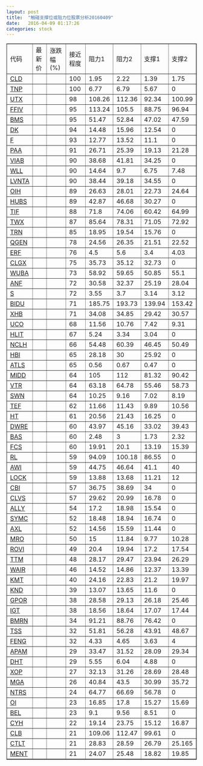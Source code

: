 ```yaml
---
layout: post
title:  "触碰支撑位或阻力位股票分析20160409"
date:   2016-04-09 01:17:26
categories: stock
---
```

<script type="text/javascript">
var stockList = []
stockList.push('gb_cld');
stockList.push('gb_tnp');
stockList.push('gb_utx');
stockList.push('gb_ffiv');
stockList.push('gb_bms');
stockList.push('gb_dk');
stockList.push('gb_f');
stockList.push('gb_paa');
stockList.push('gb_viab');
stockList.push('gb_wll');
stockList.push('gb_lvnta');
stockList.push('gb_oih');
stockList.push('gb_hubs');
stockList.push('gb_tif');
stockList.push('gb_twx');
stockList.push('gb_trn');
stockList.push('gb_qgen');
stockList.push('gb_erf');
stockList.push('gb_clgx');
stockList.push('gb_wuba');
stockList.push('gb_anf');
stockList.push('gb_s');
stockList.push('gb_bidu');
stockList.push('gb_xhb');
stockList.push('gb_uco');
stockList.push('gb_hlit');
stockList.push('gb_nclh');
stockList.push('gb_hbi');
stockList.push('gb_atls');
stockList.push('gb_midd');
stockList.push('gb_vtr');
stockList.push('gb_swn');
stockList.push('gb_tef');
stockList.push('gb_ht');
stockList.push('gb_dwre');
stockList.push('gb_bas');
stockList.push('gb_fcs');
stockList.push('gb_rl');
stockList.push('gb_awi');
stockList.push('gb_lock');
stockList.push('gb_cbi');
stockList.push('gb_clvs');
stockList.push('gb_ally');
stockList.push('gb_symc');
stockList.push('gb_axl');
stockList.push('gb_mro');
stockList.push('gb_rovi');
stockList.push('gb_ttm');
stockList.push('gb_wair');
stockList.push('gb_kmt');
stockList.push('gb_knd');
stockList.push('gb_gpor');
stockList.push('gb_igt');
stockList.push('gb_bmrn');
stockList.push('gb_tss');
stockList.push('gb_feng');
stockList.push('gb_apam');
stockList.push('gb_dht');
stockList.push('gb_xop');
stockList.push('gb_mga');
stockList.push('gb_ntrs');
stockList.push('gb_oi');
stockList.push('gb_bel');
stockList.push('gb_cyh');
stockList.push('gb_clb');
stockList.push('gb_ctlt');
stockList.push('gb_ment');
</script>
<table border="1">
 <tr>
 <td>代码</td>
 <td>最新价</td>
 <td>涨跌幅(%)</td>
 <td>接近程度</td>
 <td>阻力1</td>
 <td>阻力2</td>
 <td>支撑1</td>
 <td>支撑2</td>
</tr>
  <tr id="cld" class="green">
  <td><a href="http://stock.finance.sina.com.cn/usstock/quotes/CLD.html" target="_blank">CLD</a></td><td></td><td></td><td>100</td><td>1.95</td><td>2.22</td><td>1.39</td><td>1.75</td></tr>
  <tr id="tnp" class="green">
  <td><a href="http://stock.finance.sina.com.cn/usstock/quotes/TNP.html" target="_blank">TNP</a></td><td></td><td></td><td>100</td><td>6.77</td><td>6.79</td><td>5.67</td><td>0</td></tr>
  <tr id="utx" class="green">
  <td><a href="http://stock.finance.sina.com.cn/usstock/quotes/UTX.html" target="_blank">UTX</a></td><td></td><td></td><td>98</td><td>108.26</td><td>112.36</td><td>92.34</td><td>100.99</td></tr>
  <tr id="ffiv" class="green">
  <td><a href="http://stock.finance.sina.com.cn/usstock/quotes/FFIV.html" target="_blank">FFIV</a></td><td></td><td></td><td>95</td><td>113.24</td><td>105.5</td><td>88.75</td><td>96.94</td></tr>
  <tr id="bms" class="red">
  <td><a href="http://stock.finance.sina.com.cn/usstock/quotes/BMS.html" target="_blank">BMS</a></td><td></td><td></td><td>95</td><td>51.47</td><td>52.84</td><td>47.02</td><td>47.59</td></tr>
  <tr id="dk" class="red">
  <td><a href="http://stock.finance.sina.com.cn/usstock/quotes/DK.html" target="_blank">DK</a></td><td></td><td></td><td>94</td><td>14.48</td><td>15.96</td><td>12.54</td><td>0</td></tr>
  <tr id="f" class="red">
  <td><a href="http://stock.finance.sina.com.cn/usstock/quotes/F.html" target="_blank">F</a></td><td></td><td></td><td>93</td><td>12.77</td><td>13.52</td><td>11.1</td><td>0</td></tr>
  <tr id="paa" class="green">
  <td><a href="http://stock.finance.sina.com.cn/usstock/quotes/PAA.html" target="_blank">PAA</a></td><td></td><td></td><td>91</td><td>26.71</td><td>25.39</td><td>19.13</td><td>21.28</td></tr>
  <tr id="viab" class="red">
  <td><a href="http://stock.finance.sina.com.cn/usstock/quotes/VIAB.html" target="_blank">VIAB</a></td><td></td><td></td><td>90</td><td>38.68</td><td>41.81</td><td>34.25</td><td>0</td></tr>
  <tr id="wll" class="red">
  <td><a href="http://stock.finance.sina.com.cn/usstock/quotes/WLL.html" target="_blank">WLL</a></td><td></td><td></td><td>90</td><td>14.64</td><td>9.7</td><td>6.75</td><td>7.48</td></tr>
  <tr id="lvnta" class="red">
  <td><a href="http://stock.finance.sina.com.cn/usstock/quotes/LVNTA.html" target="_blank">LVNTA</a></td><td></td><td></td><td>90</td><td>38.44</td><td>39.18</td><td>34.55</td><td>0</td></tr>
  <tr id="oih" class="red">
  <td><a href="http://stock.finance.sina.com.cn/usstock/quotes/OIH.html" target="_blank">OIH</a></td><td></td><td></td><td>89</td><td>26.63</td><td>28.01</td><td>22.73</td><td>24.64</td></tr>
  <tr id="hubs" class="red">
  <td><a href="http://stock.finance.sina.com.cn/usstock/quotes/HUBS.html" target="_blank">HUBS</a></td><td></td><td></td><td>89</td><td>42.87</td><td>46.68</td><td>30.27</td><td>0</td></tr>
  <tr id="tif" class="red">
  <td><a href="http://stock.finance.sina.com.cn/usstock/quotes/TIF.html" target="_blank">TIF</a></td><td></td><td></td><td>88</td><td>71.8</td><td>74.06</td><td>60.42</td><td>64.99</td></tr>
  <tr id="twx" class="green">
  <td><a href="http://stock.finance.sina.com.cn/usstock/quotes/TWX.html" target="_blank">TWX</a></td><td></td><td></td><td>87</td><td>85.64</td><td>78.31</td><td>71.05</td><td>72.92</td></tr>
  <tr id="trn" class="red">
  <td><a href="http://stock.finance.sina.com.cn/usstock/quotes/TRN.html" target="_blank">TRN</a></td><td></td><td></td><td>85</td><td>18.95</td><td>19.54</td><td>15.76</td><td>0</td></tr>
  <tr id="qgen" class="green">
  <td><a href="http://stock.finance.sina.com.cn/usstock/quotes/QGEN.html" target="_blank">QGEN</a></td><td></td><td></td><td>78</td><td>24.56</td><td>26.35</td><td>21.51</td><td>22.52</td></tr>
  <tr id="erf" class="green">
  <td><a href="http://stock.finance.sina.com.cn/usstock/quotes/ERF.html" target="_blank">ERF</a></td><td></td><td></td><td>76</td><td>4.5</td><td>5.6</td><td>3.4</td><td>4.03</td></tr>
  <tr id="clgx" class="red">
  <td><a href="http://stock.finance.sina.com.cn/usstock/quotes/CLGX.html" target="_blank">CLGX</a></td><td></td><td></td><td>75</td><td>35.73</td><td>35.12</td><td>32.73</td><td>0</td></tr>
  <tr id="wuba" class="red">
  <td><a href="http://stock.finance.sina.com.cn/usstock/quotes/WUBA.html" target="_blank">WUBA</a></td><td></td><td></td><td>73</td><td>58.92</td><td>59.65</td><td>50.85</td><td>55.1</td></tr>
  <tr id="anf" class="green">
  <td><a href="http://stock.finance.sina.com.cn/usstock/quotes/ANF.html" target="_blank">ANF</a></td><td></td><td></td><td>72</td><td>30.58</td><td>32.37</td><td>25.19</td><td>28.04</td></tr>
  <tr id="s" class="red">
  <td><a href="http://stock.finance.sina.com.cn/usstock/quotes/S.html" target="_blank">S</a></td><td></td><td></td><td>72</td><td>3.55</td><td>3.7</td><td>3.14</td><td>3.12</td></tr>
  <tr id="bidu" class="red">
  <td><a href="http://stock.finance.sina.com.cn/usstock/quotes/BIDU.html" target="_blank">BIDU</a></td><td></td><td></td><td>71</td><td>185.75</td><td>193.73</td><td>139.94</td><td>153.42</td></tr>
  <tr id="xhb" class="red">
  <td><a href="http://stock.finance.sina.com.cn/usstock/quotes/XHB.html" target="_blank">XHB</a></td><td></td><td></td><td>71</td><td>34.08</td><td>34.85</td><td>29.42</td><td>30.57</td></tr>
  <tr id="uco" class="green">
  <td><a href="http://stock.finance.sina.com.cn/usstock/quotes/UCO.html" target="_blank">UCO</a></td><td></td><td></td><td>68</td><td>11.56</td><td>10.76</td><td>7.42</td><td>9.31</td></tr>
  <tr id="hlit" class="green">
  <td><a href="http://stock.finance.sina.com.cn/usstock/quotes/HLIT.html" target="_blank">HLIT</a></td><td></td><td></td><td>67</td><td>5.24</td><td>3.34</td><td>3.04</td><td>0</td></tr>
  <tr id="nclh" class="red">
  <td><a href="http://stock.finance.sina.com.cn/usstock/quotes/NCLH.html" target="_blank">NCLH</a></td><td></td><td></td><td>66</td><td>54.48</td><td>60.39</td><td>46.45</td><td>50.49</td></tr>
  <tr id="hbi" class="red">
  <td><a href="http://stock.finance.sina.com.cn/usstock/quotes/HBI.html" target="_blank">HBI</a></td><td></td><td></td><td>65</td><td>28.18</td><td>30</td><td>25.92</td><td>0</td></tr>
  <tr id="atls" class="red">
  <td><a href="http://stock.finance.sina.com.cn/usstock/quotes/ATLS.html" target="_blank">ATLS</a></td><td></td><td></td><td>65</td><td>0.56</td><td>0.67</td><td>0.47</td><td>0</td></tr>
  <tr id="midd" class="red">
  <td><a href="http://stock.finance.sina.com.cn/usstock/quotes/MIDD.html" target="_blank">MIDD</a></td><td></td><td></td><td>64</td><td>105</td><td>112</td><td>81.32</td><td>90.42</td></tr>
  <tr id="vtr" class="red">
  <td><a href="http://stock.finance.sina.com.cn/usstock/quotes/VTR.html" target="_blank">VTR</a></td><td></td><td></td><td>64</td><td>63.18</td><td>64.78</td><td>55.46</td><td>58.73</td></tr>
  <tr id="swn" class="green">
  <td><a href="http://stock.finance.sina.com.cn/usstock/quotes/SWN.html" target="_blank">SWN</a></td><td></td><td></td><td>64</td><td>10.25</td><td>9.16</td><td>7.02</td><td>8.19</td></tr>
  <tr id="tef" class="green">
  <td><a href="http://stock.finance.sina.com.cn/usstock/quotes/TEF.html" target="_blank">TEF</a></td><td></td><td></td><td>62</td><td>11.66</td><td>11.43</td><td>9.89</td><td>10.56</td></tr>
  <tr id="ht" class="red">
  <td><a href="http://stock.finance.sina.com.cn/usstock/quotes/HT.html" target="_blank">HT</a></td><td></td><td></td><td>61</td><td>20.56</td><td>21.43</td><td>16.25</td><td>0</td></tr>
  <tr id="dwre" class="green">
  <td><a href="http://stock.finance.sina.com.cn/usstock/quotes/DWRE.html" target="_blank">DWRE</a></td><td></td><td></td><td>60</td><td>43.97</td><td>45.16</td><td>33.02</td><td>39.43</td></tr>
  <tr id="bas" class="red">
  <td><a href="http://stock.finance.sina.com.cn/usstock/quotes/BAS.html" target="_blank">BAS</a></td><td></td><td></td><td>60</td><td>2.48</td><td>3</td><td>1.73</td><td>2.32</td></tr>
  <tr id="fcs" class="red">
  <td><a href="http://stock.finance.sina.com.cn/usstock/quotes/FCS.html" target="_blank">FCS</a></td><td></td><td></td><td>60</td><td>19.91</td><td>20.1</td><td>13.19</td><td>15.39</td></tr>
  <tr id="rl" class="red">
  <td><a href="http://stock.finance.sina.com.cn/usstock/quotes/RL.html" target="_blank">RL</a></td><td></td><td></td><td>59</td><td>94.09</td><td>100.18</td><td>86.55</td><td>0</td></tr>
  <tr id="awi" class="green">
  <td><a href="http://stock.finance.sina.com.cn/usstock/quotes/AWI.html" target="_blank">AWI</a></td><td></td><td></td><td>59</td><td>44.75</td><td>46.64</td><td>41.1</td><td>40</td></tr>
  <tr id="lock" class="green">
  <td><a href="http://stock.finance.sina.com.cn/usstock/quotes/LOCK.html" target="_blank">LOCK</a></td><td></td><td></td><td>59</td><td>13.88</td><td>13.68</td><td>11.21</td><td>12</td></tr>
  <tr id="cbi" class="green">
  <td><a href="http://stock.finance.sina.com.cn/usstock/quotes/CBI.html" target="_blank">CBI</a></td><td></td><td></td><td>57</td><td>36.75</td><td>38.69</td><td>34</td><td>0</td></tr>
  <tr id="clvs" class="red">
  <td><a href="http://stock.finance.sina.com.cn/usstock/quotes/CLVS.html" target="_blank">CLVS</a></td><td></td><td></td><td>57</td><td>29.62</td><td>20.99</td><td>16.78</td><td>0</td></tr>
  <tr id="ally" class="red">
  <td><a href="http://stock.finance.sina.com.cn/usstock/quotes/ALLY.html" target="_blank">ALLY</a></td><td></td><td></td><td>54</td><td>17.2</td><td>18.98</td><td>15.54</td><td>0</td></tr>
  <tr id="symc" class="red">
  <td><a href="http://stock.finance.sina.com.cn/usstock/quotes/SYMC.html" target="_blank">SYMC</a></td><td></td><td></td><td>52</td><td>18.48</td><td>18.94</td><td>16.74</td><td>0</td></tr>
  <tr id="axl" class="red">
  <td><a href="http://stock.finance.sina.com.cn/usstock/quotes/AXL.html" target="_blank">AXL</a></td><td></td><td></td><td>52</td><td>14.56</td><td>15.59</td><td>11.44</td><td>0</td></tr>
  <tr id="mro" class="red">
  <td><a href="http://stock.finance.sina.com.cn/usstock/quotes/MRO.html" target="_blank">MRO</a></td><td></td><td></td><td>50</td><td>15</td><td>11.84</td><td>9.77</td><td>10.28</td></tr>
  <tr id="rovi" class="green">
  <td><a href="http://stock.finance.sina.com.cn/usstock/quotes/ROVI.html" target="_blank">ROVI</a></td><td></td><td></td><td>49</td><td>20.4</td><td>19.94</td><td>17.2</td><td>17.54</td></tr>
  <tr id="ttm" class="red">
  <td><a href="http://stock.finance.sina.com.cn/usstock/quotes/TTM.html" target="_blank">TTM</a></td><td></td><td></td><td>48</td><td>28.17</td><td>29.47</td><td>23.94</td><td>26.29</td></tr>
  <tr id="wair" class="red">
  <td><a href="http://stock.finance.sina.com.cn/usstock/quotes/WAIR.html" target="_blank">WAIR</a></td><td></td><td></td><td>46</td><td>14.52</td><td>14.86</td><td>12.37</td><td>13.39</td></tr>
  <tr id="kmt" class="red">
  <td><a href="http://stock.finance.sina.com.cn/usstock/quotes/KMT.html" target="_blank">KMT</a></td><td></td><td></td><td>40</td><td>24.16</td><td>22.83</td><td>21.2</td><td>19.97</td></tr>
  <tr id="knd" class="red">
  <td><a href="http://stock.finance.sina.com.cn/usstock/quotes/KND.html" target="_blank">KND</a></td><td></td><td></td><td>39</td><td>13.07</td><td>13.65</td><td>11.6</td><td>0</td></tr>
  <tr id="gpor" class="red">
  <td><a href="http://stock.finance.sina.com.cn/usstock/quotes/GPOR.html" target="_blank">GPOR</a></td><td></td><td></td><td>38</td><td>28.58</td><td>29.13</td><td>26.18</td><td>25.46</td></tr>
  <tr id="igt" class="green">
  <td><a href="http://stock.finance.sina.com.cn/usstock/quotes/IGT.html" target="_blank">IGT</a></td><td></td><td></td><td>38</td><td>18.56</td><td>18.64</td><td>17.07</td><td>17.44</td></tr>
  <tr id="bmrn" class="red">
  <td><a href="http://stock.finance.sina.com.cn/usstock/quotes/BMRN.html" target="_blank">BMRN</a></td><td></td><td></td><td>34</td><td>91.21</td><td>88.76</td><td>76.42</td><td>0</td></tr>
  <tr id="tss" class="green">
  <td><a href="http://stock.finance.sina.com.cn/usstock/quotes/TSS.html" target="_blank">TSS</a></td><td></td><td></td><td>32</td><td>51.81</td><td>56.28</td><td>43.91</td><td>48.67</td></tr>
  <tr id="feng" class="green">
  <td><a href="http://stock.finance.sina.com.cn/usstock/quotes/FENG.html" target="_blank">FENG</a></td><td></td><td></td><td>32</td><td>4.33</td><td>4.65</td><td>3.63</td><td>4</td></tr>
  <tr id="apam" class="green">
  <td><a href="http://stock.finance.sina.com.cn/usstock/quotes/APAM.html" target="_blank">APAM</a></td><td></td><td></td><td>29</td><td>33.47</td><td>31.52</td><td>28.09</td><td>29.34</td></tr>
  <tr id="dht" class="red">
  <td><a href="http://stock.finance.sina.com.cn/usstock/quotes/DHT.html" target="_blank">DHT</a></td><td></td><td></td><td>29</td><td>5.55</td><td>6.04</td><td>4.88</td><td>0</td></tr>
  <tr id="xop" class="green">
  <td><a href="http://stock.finance.sina.com.cn/usstock/quotes/XOP.html" target="_blank">XOP</a></td><td></td><td></td><td>27</td><td>32.13</td><td>31.26</td><td>28.69</td><td>28.48</td></tr>
  <tr id="mga" class="red">
  <td><a href="http://stock.finance.sina.com.cn/usstock/quotes/MGA.html" target="_blank">MGA</a></td><td></td><td></td><td>26</td><td>40.84</td><td>43.5</td><td>30.99</td><td>35.72</td></tr>
  <tr id="ntrs" class="red">
  <td><a href="http://stock.finance.sina.com.cn/usstock/quotes/NTRS.html" target="_blank">NTRS</a></td><td></td><td></td><td>24</td><td>64.77</td><td>66.69</td><td>56.78</td><td>0</td></tr>
  <tr id="oi" class="red">
  <td><a href="http://stock.finance.sina.com.cn/usstock/quotes/OI.html" target="_blank">OI</a></td><td></td><td></td><td>23</td><td>16.85</td><td>17.8</td><td>15.27</td><td>15.69</td></tr>
  <tr id="bel" class="red">
  <td><a href="http://stock.finance.sina.com.cn/usstock/quotes/BEL.html" target="_blank">BEL</a></td><td></td><td></td><td>23</td><td>9.1</td><td>9.56</td><td>8.51</td><td>0</td></tr>
  <tr id="cyh" class="red">
  <td><a href="http://stock.finance.sina.com.cn/usstock/quotes/CYH.html" target="_blank">CYH</a></td><td></td><td></td><td>22</td><td>19.14</td><td>23.75</td><td>15.12</td><td>16.87</td></tr>
  <tr id="clb" class="red">
  <td><a href="http://stock.finance.sina.com.cn/usstock/quotes/CLB.html" target="_blank">CLB</a></td><td></td><td></td><td>21</td><td>109.06</td><td>112.47</td><td>99.61</td><td>0</td></tr>
  <tr id="ctlt" class="red">
  <td><a href="http://stock.finance.sina.com.cn/usstock/quotes/CTLT.html" target="_blank">CTLT</a></td><td></td><td></td><td>21</td><td>28.83</td><td>28.59</td><td>26.79</td><td>25.165</td></tr>
  <tr id="ment" class="green">
  <td><a href="http://stock.finance.sina.com.cn/usstock/quotes/MENT.html" target="_blank">MENT</a></td><td></td><td></td><td>21</td><td>24.07</td><td>25.48</td><td>18.82</td><td>19.85</td></tr>
</table>
